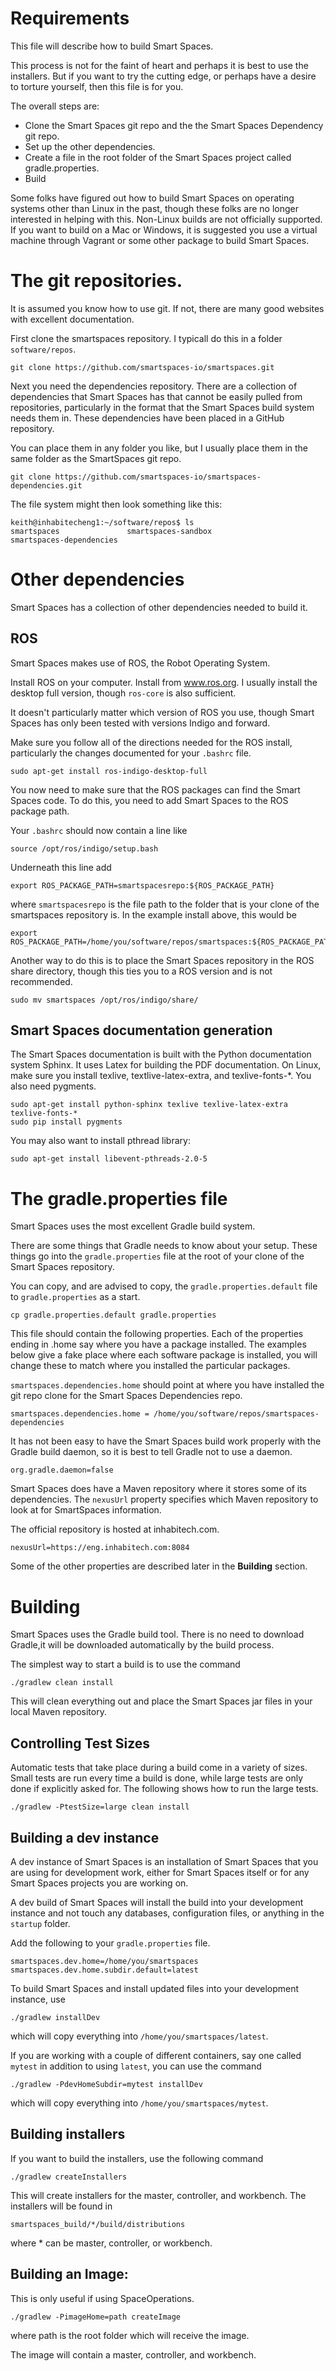 # Requirements

This file will describe how to build Smart Spaces.

This process is not for the faint of heart and perhaps it is best to
use the installers. But if you want to try the cutting edge, or perhaps
have a desire to torture yourself, then this file is for you.

The overall steps are:

- Clone the Smart Spaces git repo and the the Smart Spaces Dependency git repo.
- Set up the other dependencies.
- Create a file in the root folder of the Smart Spaces project called gradle.properties.
- Build

Some folks have figured out how to build Smart Spaces on operating systems
other than Linux in the past, though these folks are no longer interested
in helping with this. Non-Linux builds are not officially supported.
If you want to build
on a Mac or Windows, it is suggested you use a virtual machine through Vagrant
or some other package to build Smart Spaces.

# The git repositories.

It is assumed you know how to use git. If not, there are many good websites
with excellent documentation.

First clone the smartspaces repository. I typicall do this in a
folder `software/repos`.

```
git clone https://github.com/smartspaces-io/smartspaces.git
```

Next you need the dependencies repository. There are a collection of
dependencies that Smart Spaces has that cannot be
easily pulled from repositories, particularly in the format that the
Smart Spaces build system needs them in. These dependencies have been
placed in a GitHub repository.

You can place them in any folder you like, but I usually place them in the same
folder as the SmartSpaces git repo.

```
git clone https://github.com/smartspaces-io/smartspaces-dependencies.git
```

The file system might then look something like this:

```
keith@inhabitecheng1:~/software/repos$ ls
smartspaces               smartspaces-sandbox
smartspaces-dependencies
```

# Other dependencies

Smart Spaces has a collection of other dependencies needed to build it.

## ROS

Smart Spaces makes use of ROS, the Robot Operating System.

Install ROS on your computer. Install from www.ros.org. I usually install the
desktop full version, though `ros-core` is also sufficient.

It doesn't particularly matter which version of ROS you use, though Smart Spaces
has only been tested with versions Indigo and forward.

Make sure you follow all of the directions needed for the ROS install,
particularly the changes documented for your `.bashrc` file.

```
sudo apt-get install ros-indigo-desktop-full
```

You now need to make sure that the ROS packages can find the Smart Spaces
code. To do this, you need to add Smart Spaces to the ROS package path.

Your `.bashrc` should now contain a line like

```
source /opt/ros/indigo/setup.bash
```
Underneath this line add

```
export ROS_PACKAGE_PATH=smartspacesrepo:${ROS_PACKAGE_PATH}
```

where `smartspacesrepo` is the file path to the folder that is your clone of
the smartspaces repository is. In the example install above, this would be

```
export ROS_PACKAGE_PATH=/home/you/software/repos/smartspaces:${ROS_PACKAGE_PATH}
```

Another way to do this is to place the Smart Spaces repository in the ROS
share directory, though this ties you to a ROS version and is not recommended.

```
sudo mv smartspaces /opt/ros/indigo/share/
```

## Smart Spaces documentation generation

The Smart Spaces documentation is built with the Python documentation 
system Sphinx. It uses Latex for building the PDF documentation. On Linux, make
sure you install texlive, textlive-latex-extra, and texlive-fonts-*. You also
need pygments.

```
sudo apt-get install python-sphinx texlive texlive-latex-extra texlive-fonts-* 
sudo pip install pygments
```

You may also want to install pthread library:

```
sudo apt-get install libevent-pthreads-2.0-5
```

# The gradle.properties file

Smart Spaces uses the most excellent Gradle build system.

There are some things that Gradle needs to know about your setup.
These things go into the `gradle.properties` file at the root of your
clone of the Smart Spaces repository.

You can copy, and are advised to copy, the `gradle.properties.default` file
to `gradle.properties` as a start.

```
cp gradle.properties.default gradle.properties
```

This file should contain the following properties. Each of the properties
ending in .home say where you have a package installed. The examples
below give a fake place where each software package is installed, you will
change these to match where you installed the particular packages.

`smartspaces.dependencies.home` should point at where you have installed
the git repo clone for the Smart Spaces Dependencies repo.


```
smartspaces.dependencies.home = /home/you/software/repos/smartspaces-dependencies
```

It has not been easy to have the Smart Spaces build work properly with the
Gradle build daemon, so it is best to tell Gradle not to use a daemon.

```
org.gradle.daemon=false
```

Smart Spaces does have a Maven repository where it stores some of its
dependencies. The `nexusUrl` property specifies which Maven repository
to look at for SmartSpaces information.

The official repository is hosted at inhabitech.com.

```
nexusUrl=https://eng.inhabitech.com:8084
```

Some of the other properties are described later in the **Building** section.

# Building

Smart Spaces uses the Gradle build tool. There is no need to download
Gradle,it will be downloaded automatically by the build process.

The simplest way to start a build is to use the command

```
./gradlew clean install
```

This will clean everything out and place the Smart Spaces jar files in your
local Maven repository.

## Controlling Test Sizes

Automatic tests that take place during a build come in a variety of sizes.
Small tests are run every time a build is done, while large tests are only done
if explicitly asked for. The following shows how to run the large tests.

```
./gradlew -PtestSize=large clean install
```

## Building a dev instance

A dev instance of Smart Spaces is an installation of Smart Spaces that you are
using for development work, either for Smart Spaces itself or for any
Smart Spaces projects you are working on.

A dev build of Smart Spaces will install the build into your development
instance and not touch any databases, configuration files, or anything
in the `startup` folder.

Add the following to your `gradle.properties` file.

```
smartspaces.dev.home=/home/you/smartspaces
smartspaces.dev.home.subdir.default=latest
```

To build Smart Spaces and install updated files into your development
instance, use

```
./gradlew installDev
```

which will copy everything into `/home/you/smartspaces/latest`.

If you are working with a couple of different containers, say one called
`mytest`
in addition to using `latest`, you can use the command

```
./gradlew -PdevHomeSubdir=mytest installDev
```

which will copy everything into `/home/you/smartspaces/mytest`.

## Building installers

If you want to build the installers, use the following command

```
./gradlew createInstallers
```

This will create installers for the master, controller, and workbench. The
installers will be found in

```
smartspaces_build/*/build/distributions
```

where * can be master, controller, or workbench.

## Building an Image:

This is only useful if using SpaceOperations.

```
./gradlew -PimageHome=path createImage
```

where path is the root folder which will receive the image.

The image will contain a master, controller, and workbench.
